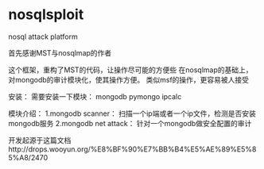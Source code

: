 nosqlsploit
===========

nosql attack platform

首先感谢MST与nosqlmap的作者


这个框架，重构了MST的代码，让操作尽可能的方便些
在nosqlmap的基础上，对mongodb的审计模块化，使其操作方便。
类似msf的操作，更容易被人接受

安装：
  需要安装一下模块：
  mongodb
  pymongo
  ipcalc

模块介绍：
1.mongodb scanner：
  扫描一个ip端或者一个ip文件，检测是否安装mongodb服务
2.mongodb net attack：
  针对一个mongodb做安全配置的审计
  
开发起源于这篇文档http://drops.wooyun.org/%E8%BF%90%E7%BB%B4%E5%AE%89%E5%85%A8/2470

